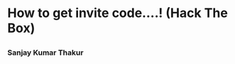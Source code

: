 <DOCTYPE html>
<html lang="en">

<head>
<title>Hack The Box Article</title>
</head>

  <meta charset="utf-8">
  <body>
  
  <h1>
	       
  How to get invite code….! (Hack The Box)</h1>

<h3>Sanjay Kumar Thakur</h3>
</body>
</html>
